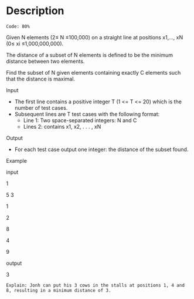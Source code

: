 # Description

`Code: 80%`

Given N elements (2≤ N ≤100,000) on a straight line at positions x1,…, xN (0≤ xi ≤1,000,000,000).

The distance of a subset of N elements is defined to be the minimum distance between two elements.

Find the subset of N given elements containing exactly C elements such that the distance is maximal.

Input

- The first line contains a positive integer T (1 <= T <= 20) which is the number of test cases. 
- Subsequent lines are T test cases with the following format:
    - Line 1: Two space-separated integers: N and C
    - Lines 2: contains  x1, x2, . . . , xN

Output

- For each test case output one integer: the distance of the subset found.

Example

input

1

5 3

1

2

8

4

9

output

3

`Explain: Jonh can put his 3 cows in the stalls at positions 1, 4 and 8, resulting in a minimum distance of 3.`